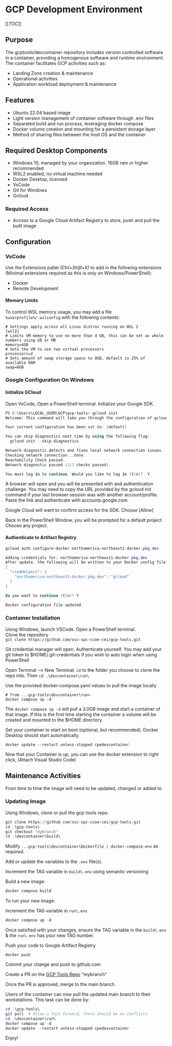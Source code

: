 # GCP Development Environment

[[_TOC_]]

## Purpose

The gcptools/devcontainer repository includes version controlled software in a container, providing a homogenous software and runtime environment. The container facilitates GCP activities such as:

- Landing Zone creation & maintenance
- Operational activities
- Application workload deployment & maintenance

## Features

- Ubuntu 22.04 based image
- Light version management of container software through .env files
- Separated build and run process, leveraging docker compose
- Docker volume creation and mounting for a persistent storage layer
- Method of sharing files between the host OS and the container

## Required Desktop Components

- Windows 10, managed by your organization. 16GB ram or higher recommended
- WSL2 enabled, no virtual machine needed
- Docker Desktop, licensed
- VsCode
- Git for Windows
- Gcloud

### Required Access

- Access to a Google Cloud Artifact Registry to store, push and pull the built image

## Configuration

### VsCode

Use the Extensions pallet *(Ctrl+Shift+X)* to add in the following extensions (Minimal extensions required as this is only on Windows/PowerShell):

- Docker
- Remote Development

#### Memory Limits

To control WSL memory usage, you may add a file `%userprofile%/.wslconfig` with the following contents:

```plaintext
# Settings apply across all Linux distros running on WSL 2
[wsl2]
# Limits VM memory to use no more than 4 GB, this can be set as whole numbers using GB or MB
memory=4GB
# Sets the VM to use two virtual processors
processors=2
# Sets amount of swap storage space to 8GB, default is 25% of available RAM
swap=8GB
```

### Google Configuration On Windows

#### Initialize GCloud

Open VsCode, Open a PowerShell terminal. Initialize your Google SDK.

```PowerShell
PS C:\Users\LOCAL_USER\GCP\gcp-tools> gcloud init
Welcome! This command will take you through the configuration of gcloud.

Your current configuration has been set to: [default]

You can skip diagnostics next time by using the following flag:
  gcloud init --skip-diagnostics

Network diagnostic detects and fixes local network connection issues.
Checking network connection...done.
Reachability Check passed.
Network diagnostic passed (1/1 checks passed).

You must log in to continue. Would you like to log in (Y/n)?  Y
```

A browser will open and you will be presented with and authentication challenge. You may need to copy the URL provided by the gcloud init command if your last browser session was with another account/profile. Paste the link and authenticate with accounts.google.com

Google Cloud will want to confirm access for the SDK. Choose [Allow]

Back in the PowerShell Window, you will be prompted for a default project. Choose any project.

#### Authenticate to Artifact Registry


```PowerShell
gcloud auth configure-docker northamerica-northeast1-docker.pkg.dev

Adding credentials for: northamerica-northeast1-docker.pkg.dev
After update, the following will be written to your Docker config file located at [C:\Users\your-username\.docker\config.json]:
{
  "credHelpers": {
    "northamerica-northeast1-docker.pkg.dev": "gcloud"
  }
}

Do you want to continue (Y/n)? Y

Docker configuration file updated.

```

### Container Installation

Using Windows, launch VSCode. Open a PowerShell terminal.  
Clone the repository  
`git clone https://github.com/ssc-spc-ccoe-cei/gcp-tools.git`

Git credential manager will open. Authenticate yourself. You may add your git token to $HOME/.git-credentials if you wish to auto login when using PowerShell

Open Terminal --> New Terminal.
```cd``` to the folder you choose to clone the repo into. Then ```cd .\devcontainer\run\```

Use the provided docker-compose.yaml values to pull the image locally

```shell
# from ...gcp-tools\devcontainer\run>
docker compose up -d
```

The ```docker compose up -d``` will pull a 3.0GB image and start a container of that image. If this is the first time starting the container a volume will be created and mounted to the $HOME directory.

Set your container to start on boot (optional, but recommended). Docker Desktop should start automatically.

```shell
docker update --restart unless-stopped cpedevcontainer
```

Now that your Container is up, you can use the docker extension to right click, (Attach Visual Studio Code)

## Maintenance Activities

From time to time the image will need to be updated, changed or added to

### Updating Image

Using Windows, clone or pull the gcp-tools repo.

```Powershell
git clone https://github.com/ssc-spc-ccoe-cei/gcp-tools.git
cd .\gcp-tools\
git checkout "mybranch"
cd .\devcontainer\build\
```

Modify ``...gcp-tools\devcontainer\Dockerfile | docker-compose.env`` as required.

Add or update the variables to the ```.env``` file(s).

Increment the TAG variable in ```build\.env``` using semantic versioning

Build a new image:

```Powershell
docker compose build
```

To run your new image:

Increment the TAG variable in ```run\.env```

```Powershell
docker compose up -d
```

Once satisfied with your changes, ensure the TAG variable in the  ```build\.env``` & the ```run\.env``` has your new TAG number.

Push your code to Google Artifact Registry

```shell
docker push
```
Commit your change and push to github.com

Create a PR on the [GCP Tools Repo](https://github.com/ssc-spc-ccoe-cei/gcp-tools.git) "mybranch"

Once the PR is approved, merge to the main branch.

Users of the container can now pull the updated main branch to their workstations. This task can be done by:

```Powershell
cd .\gcp-tools\
git pull  # Allow a fast forward, there should be no conflicts
cd .\devcontainer\run\
docker compose up -d
docker update --restart unless-stopped cpedevcontainer
```

Enjoy!
